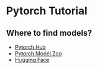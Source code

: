 # Pytorch Tutorial

## Where to find models?

- [Pytorch Hub](https://pytorch.org/hub/)
- [Pytorch Model Zoo](https://pytorch.org/serve/model_zoo.html)
- [Hugging Face](https://huggingface.co/models)
